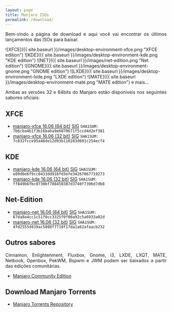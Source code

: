 ```yaml
---
layout: page
title: Manjaro ISOs
permalink: /download/
---
```


<p style="text-align: justify;">Bem-vindo a página de download e aqui você vai encontrar os últimos lançamentos das ISOs para baixar.</p>

 ![XFCE]({{ site.baseurl }}/images/desktop-environment-xfce.png "XFCE edition")
 ![KDE]({{ site.baseurl }}/images/desktop-environment-kde.png "KDE edition")
 ![NET]({{ site.baseurl }}/images/net-edition.png "Net edition")
 ![GNOME]({{ site.baseurl }}/images/desktop-environment-gnome.png "GNOME edition")
 ![LXDE]({{ site.baseurl }}/images/desktop-environment-lxde.png "LXDE edition")
 ![MATE]({{ site.baseurl }}/images/desktop-environment-mate.png "MATE edition")
e mais...

<p style="text-align: justify;">Ambas as versões 32 e 64bits do Manjaro estão disponíveis nos seguintes sabores oficiais:</p>

## XFCE

 - [manjaro-xfce 16.06 (64 bit)](http://sourceforge.net/projects/manjarolinux/files/release/16.06-rc1/xfce/manjaro-xfce-16.06-rc1-x86_64.iso) [SIG](http://sourceforge.net/projects/manjarolinux/files/release/16.06-rc1/xfce/manjaro-xfce-16.06-rc1-x86_64.iso.sig)
   `SHA1SUM: 7b6cba4b1f3b16baba9e6070671f5ccd4d2ef381`
 - [manjaro-xfce 16.06 (32 bit)](http://sourceforge.net/projects/manjarolinux/files/release/16.06-rc1/xfce/manjaro-xfce-16.06-rc1-i686.iso) [SIG](http://sourceforge.net/projects/manjarolinux/files/release/16.06-rc1/xfce/manjaro-xfce-16.06-rc1-i686.iso.sig)
   `SHA1SUM: 7c832fcce95a46de12d93b110283d691c254ecf4`

## KDE

 - [manjaro-kde 16.06 (64 bit)](http://sourceforge.net/projects/manjarolinux/files/release/16.06-rc1/kde/manjaro-kde-16.06-rc1-x86_64.iso) [SIG](http://sourceforge.net/projects/manjarolinux/files/release/16.06-rc1/kde/manjaro-kde-16.06-rc1-x86_64.iso.sig)
   `SHA1SUM: e89d6e6f9cc0433dd916fd3efe34267067719273`
 - [manjaro-kde 16.06 (32 bit)](http://sourceforge.net/projects/manjarolinux/files/release/16.06-rc1/kde/manjaro-kde-16.06-rc1-i686.iso) [SIG](http://sourceforge.net/projects/manjarolinux/files/release/16.06-rc1/kde/manjaro-kde-16.06-rc1-i686.iso.sig)
   `SHA1SUM: ff849b6fbc0730bf708450387d3740f7396d7db8`

## Net-Edition

 - [manjaro-net 16.06 (64 bit)](http://sourceforge.net/projects/manjarolinux/files/release/16.06-rc1/netinstall/manjaro-net-16.06-rc1-x86_64.iso) [SIG](http://sourceforge.net/projects/manjarolinux/files/release/16.06-rc1/netinstall/manjaro-net-16.06-rc1-x86_64.iso.sig)
   `SHA1SUM: 67da8a4cc1c51f0cc3325f0f00a92c5a6933a02d`
 - [manjaro-net 16.06 (32 bit)](http://sourceforge.net/projects/manjarolinux/files/release/16.06-rc1/netinstall/manjaro-net-16.06-rc1-i686.iso) [SIG](http://sourceforge.net/projects/manjarolinux/files/release/16.06-rc1/netinstall/manjaro-net-16.06-rc1-i686.iso.sig)
   `SHA1SUM: 4fd2555d439ac5808f7710f17da1a62afaacb232`

## Outros sabores

<p style="text-align: justify;">Cinnamon, Enlightenment, Fluxbox, Gnome, i3, LXDE, LXQT, MATE, Netbook, Openbox, PekWM, Bspwm e JWM podem ser baixados a partir das edições comunitárias.</p>


 - [Manjaro Community Edition](https://sourceforge.net/projects/manjarolinux/files/community/)

## Download Manjaro Torrents

 - [Manjaro Torrents Repository](http://sourceforge.net/projects/manjarotorrents/)